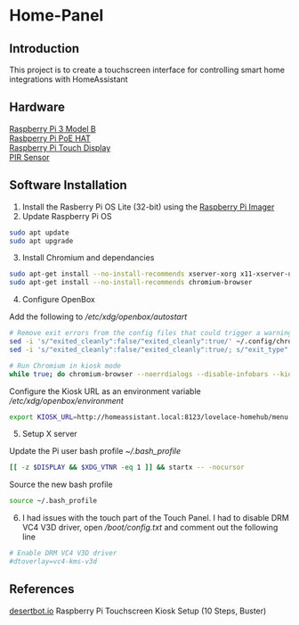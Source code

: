 # Home-Panel

## Introduction

This project is to create a touchscreen interface for controlling smart home integrations with HomeAssistant

## Hardware

[Raspberry Pi 3 Model B](https://www.raspberrypi.com/products/raspberry-pi-3-model-b/)\
[Rasbperry Pi PoE HAT](https://www.raspberrypi.com/products/poe-hat/)\
[Raspberry Pi Touch Display](https://www.raspberrypi.com/products/raspberry-pi-touch-display/)\
[PIR Sensor](https://projects.raspberrypi.org/en/projects/physical-computing/11)

## Software Installation

1. Install the Rasberry Pi OS Lite (32-bit) using the [Raspberry Pi Imager](https://www.raspberrypi.com/software/)
2. Update Raspberry Pi OS

```bash
sudo apt update
sudo apt upgrade
```

3. Install Chromium and dependancies

```bash
sudo apt-get install --no-install-recommends xserver-xorg x11-xserver-utils xinit openbox
sudo apt-get install --no-install-recommends chromium-browser
```

4. Configure OpenBox

Add the following to */etc/xdg/openbox/autostart*

```bash
# Remove exit errors from the config files that could trigger a warning
sed -i 's/"exited_cleanly":false/"exited_cleanly":true/' ~/.config/chromium/'Local State'
sed -i 's/"exited_cleanly":false/"exited_cleanly":true/; s/"exit_type":"[^"]\+"/"exit_type":"Normal"/' ~/.config/chromium/Default/Preferences

# Run Chromium in kiosk mode
while true; do chromium-browser --noerrdialogs --disable-infobars --kiosk $KIOSK_URL; sleep 1; done
```

Configure the Kiosk URL as an environment variable */etc/xdg/openbox/environment*

```bash
export KIOSK_URL=http://homeassistant.local:8123/lovelace-homehub/menu
```

5. Setup X server

Update the Pi user bash profile *~/.bash_profile*

```bash
[[ -z $DISPLAY && $XDG_VTNR -eq 1 ]] && startx -- -nocursor
```

Source the new bash profile 

```bash
source ~/.bash_profile
```

6. I had issues with the touch part of the Touch Panel. I had to disable DRM VC4 V3D driver, open */boot/config.txt* and comment out the following line

```bash
# Enable DRM VC4 V3D driver
#dtoverlay=vc4-kms-v3d
```

## References

[desertbot.io](https://desertbot.io/blog/raspberry-pi-touchscreen-kiosk-setup) Raspberry Pi Touchscreen Kiosk Setup (10 Steps, Buster)